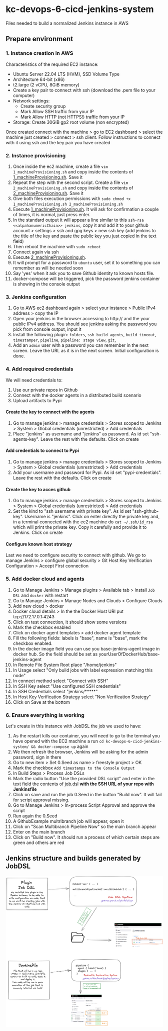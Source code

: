 # kc-devops-6-cicd-jenkins-system

Files needed to build a normalized Jenkins instance in AWS

## Prepare environment

### 1. Instance creation in AWS

Characteristics of the required EC2 instance:
- Ubuntu Server 22.04 LTS (HVM), SSD Volume Type
- Architecture 64-bit (x86)
- t2.large (2 vCPU, 8GiB memory)
- Create a key pair to connect with ssh (download the .pem file to your computer)
- Network settings:
  - Create security group
  - Mark Allow SSH traffic from your IP
  - Mark Allow HTTP (not HTTPS!) traffic from your IP
- Storage: Create 30GiB gp2 root volume (non encrypted)

Once created connect with the machine > go to EC2 dashboard > select the machine just created > connect > ssh client. Follow instructions to connect with it using ssh and the key pair you have created

### 2. Instance provisioning

1. Once inside the ec2 machine, create a file `vim 1_machineProvisioning.sh` and copy inside the contents of [1_machineProvisioning.sh](./1_machineProvisioning.sh). Save it
1. Repeat the step with the second script. Create a file `vim 2_machineProvisioning.sh` and copy inside the contents of [2_machineProvisioning.sh](./2_machineProvisioning.sh). Save it
1. Give both files execution permissions with `sudo chmod +x 1_machineProvisioning.sh 2_machineProvisioning.sh`
1. Execute [1_machineProvisioning.sh](./1_machineProvisioning.sh). It will ask for confirmation a couple of times, it is normal, just press enter.
1. In the standard output it will appear a line similar to this `ssh-rsa <<alpahanumericChain>> jenkins`, copy it and add it to your github account > settings > ssh and gpg keys > new ssh key (add jenkins to the title of the key and paste the public key you just copied in the text field)
1. Then reboot the machine with `sudo reboot`
1. Connect again via ssh
1. Execute [2_machineProvisioning.sh](./2_machineProvisioning.sh). 
1. It will prompt for a password to `ubuntu` user, set it to something you can remember as will be needed soon
1. Say 'yes' when it ask you to save Github identity to known hosts file.
1. docker-compose will be triggered, pick the password jenkins container is showing in the console output

### 3. Jenkins configuration
1. Go to AWS ec2 dashboard again > select your instance > Public IPv4 address > copy the IP
1. Open your jenkins in the browser accessing to http:// and the your public IPv4 address. You should see jenkins asking the password you pick from console output, input it
1. Install the following plugin: `folders`, `ssh build agents`, `build timeout`, `timestamper`, `pipeline`, `pipeline: stage view`, `git`, 
1. Add an `admin` user with a password you can remember in the next screen. Leave the URL as it is in the next screen. Initial configuration is done.

### 4. Add required credentials
We will need credentials to:
1. Use our private repos in Github
1. Connect with the docker agents in a distributed build scenario
1. Upload artifacts to Pypi

#### Create the key to connect with the agents
1. Go to manage jenkins > manage credentials > Stores scoped to Jenkins > System > Global credentials (unrestricted) > Add credentials
1. Place "jenkins" as username and "jenkins" as password. As id set "ssh-agents-key". Leave the rest with the defaults. Click on create

#### Add credentials to connect to Pypi
1. Go to manage jenkins > manage credentials > Stores scoped to Jenkins > System > Global credentials (unrestricted) > Add credentials
1. Add your username and password for Pypi. As id set "pypi-credentials". Leave the rest with the defaults. Click on create

#### Create the key to acces github
1. Go to manage jenkins > manage credentials > Stores scoped to Jenkins > System > Global credentials (unrestricted) > Add credentials
1. Set the kind to "ssh username with private key". As id set "ssh-github-key". Username is "jenkins". Click on enter directly the private key and, in a terminal connected with the ec2 machine do `cat ~/.ssh/id_rsa` which will print the private key. Copy it carefully and provide it to Jenkins. Click on create

#### Configure known host strategy

Last we need to configure security to connect with github. We go to manage Jenkins > configure global security >  Git Host Key Verification Configuration > Accept First connection

### 5. Add docker cloud and agents
1. Go to Manage Jenkins > Manage plugins > Available tab > Install `Job DSL`  and `docker` with restart
1. Go to Manage Jenkins > Manage Nodes and Clouds > Configure Clouds
1. Add new cloud > docker
1. Docker cloud details > In the the Docker Host URI put tcp://172.17.0.1:4243
1. Click on test connection, it should show some versions
1. Mark the checkbox enabled
1. Click on docker agent templates > add docker agent template
1. Fill the following fields: labels is "base", name is "base", mark the checkbox enabled.
1. In the docker image field you can use you base-jenkins-agent image in docker hub. So the field should be set as yourUserOfDockerHub/base-jenkins-agent
1. In Remote File System Root place "/home/jenkins"
1. In Usage select "Only build jobs with label expression matching this node"
1. In connect method select "Connect with SSH"
1. In SSH Key select "Use configured SSH credentials"
1. In SSH Credentials select "jenkins/*****"
1. In Host Key Verification Strategy select "Non Verification Strategy"
1. Click on Save at the bottom

### 6. Ensure everything is working

Let's create in this instance with JobDSL the job we used to have:
1. As the restart kills our container, you will need to go to the terminal you have opened with the EC2 machine a run `cd kc-devops-6-cicd-jenkins-system/ && docker-compose up` again
1. We then refresh the browser, Jenkins will be asking for the admin password, sign in there
1. Go to new item > Set 0.Seed as name > freestyle project > OK
1. Mark the checkbox `Add timestamps to the Console Output`
1. In Build Steps > Process Job DSLs
1. Mark the radio button "Use the provided DSL script" and enter in the text field the contents of [job.dsl](./job.dsl) **with the SSH URL of your repo with Jenkinsfile**
1. Click on save and run the job 0.Seed in the button "Build now". It will fail for script approval missing.
1. Go to Manage Jenkins > In-process Script Approval and approve the script
1. Run again the 0.Seed
1. A GithubExample multribranch job will appear, open it
1. Click on "Scan Multibranch Pipeline Now" so the main branch appear
1. Enter on the main branch
1. Click on "Build now". It should run a process of which certain steps are green and others are red

## Jenkins structure and builds generated by JobDSL
![Diagram](./Diagram.png)
